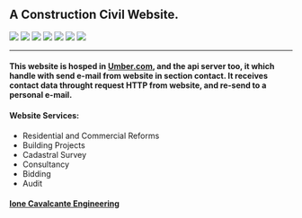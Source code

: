## A Construction Civil Website.

<div >
   <img src="https://img.shields.io/badge/dynamic/json?color=yellow&label=Cors&prefix=v&query=backend_dependencies.cors&url=https%3A%2F%2Fraw.githubusercontent.com%2FArtur-Cavalcante%2Fione-cavalcante-engineering%2Fmaster%2Fpackage.json">
   
   <img src="https://img.shields.io/badge/dynamic/json?color=blue&label=Express&prefix=v&query=backend_dependencies.express&url=https%3A%2F%2Fraw.githubusercontent.com%2FArtur-Cavalcante%2Fione-cavalcante-engineering%2Fmaster%2Fpackage.json">
   
   <img src="https://img.shields.io/badge/dynamic/json?color=blueviolet&label=Nodemailer&prefix=v&query=backend_dependencies.nodemailer&url=https%3A%2F%2Fraw.githubusercontent.com%2FArtur-Cavalcante%2Fione-cavalcante-engineering%2Fmaster%2Fpackage.json">

   <img src="https://img.shields.io/badge/dynamic/json?color=orange&label=Axios&prefix=v&query=frontend_dependencies.axios&url=https%3A%2F%2Fraw.githubusercontent.com%2FArtur-Cavalcante%2Fione-cavalcante-engineering%2Fmaster%2Fpackage.json">

   <img src="https://img.shields.io/badge/dynamic/json?color=informational&label=React&prefix=v&query=frontend_dependencies.react&url=https%3A%2F%2Fraw.githubusercontent.com%2FArtur-Cavalcante%2Fione-cavalcante-engineering%2Fmaster%2Fpackage.json">

   <img src="https://img.shields.io/badge/dynamic/json?color=9cf&label=Yarn&prefix=v&query=frontend_dependencies.yarn&url=https%3A%2F%2Fraw.githubusercontent.com%2FArtur-Cavalcante%2Fione-cavalcante-engineering%2Fmaster%2Fpackage.json">

   <img src="https://img.shields.io/badge/dynamic/json?color=ff69b4&label=Tailwindcss&prefix=v&query=frontend_dependencies.tailwindcss&url=https%3A%2F%2Fraw.githubusercontent.com%2FArtur-Cavalcante%2Fione-cavalcante-engineering%2Fmaster%2Fpackage.json">
</div>

---
#### This website is hosped in [Umber.com](https://umbler.com), and the api server too, it which handle with send e-mail from website in section contact. It receives contact data throught request HTTP from website, and re-send to a personal e-mail.

#### Website Services:

* Residential and Commercial Reforms
* Building Projects
* Cadastral Survey
* Consultancy
* Bidding
* Audit

#### [Ione Cavalcante Engineering](https://ionecavalcanteengenharia.com.br)



